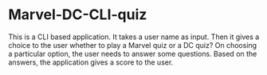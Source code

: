 # Marvel-DC-CLI-quiz

This is a CLI based application. It takes a user name as input. Then it gives a choice to the user whether to play a Marvel quiz or a DC quiz? On choosing a particular option, the user needs to answer some questions. Based on the answers, the application gives a score to the user.

